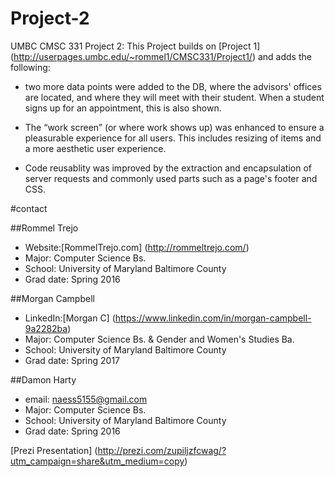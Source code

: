 # Project-2
UMBC CMSC 331 Project 2: This Project builds on [Project 1] (http://userpages.umbc.edu/~rommel1/CMSC331/Project1/) and adds the following:

  * two more data points were added to the DB, where the advisors' offices are located, and where they will meet with their student. When a student signs up for an appointment, this is also shown.



* The “work screen” (or where work shows up) was enhanced to ensure a pleasurable experience for all users. This includes resizing of items and a more aesthetic user experience.



* Code reusablity was improved by the extraction and encapsulation of server requests and commonly used parts such as a page's footer and CSS.


#contact
  
##Rommel Trejo
  
  * Website:[RommelTrejo.com] (http://rommeltrejo.com/)
  * Major: Computer Science Bs.
  * School: University of Maryland Baltimore County
  * Grad date: Spring 2016

##Morgan Campbell

  
  * LinkedIn:[Morgan C] (https://www.linkedin.com/in/morgan-campbell-9a2282ba) 
  * Major: Computer Science Bs. & Gender and Women's Studies Ba.
  * School: University of Maryland Baltimore County
  * Grad date: Spring 2017


##Damon Harty

  

  * email: <naess5155@gmail.com>
  * Major: Computer Science Bs.
  * School: University of Maryland Baltimore County
  * Grad date: Spring 2016

[Prezi Presentation] (http://prezi.com/zupiljzfcwag/?utm_campaign=share&utm_medium=copy)

